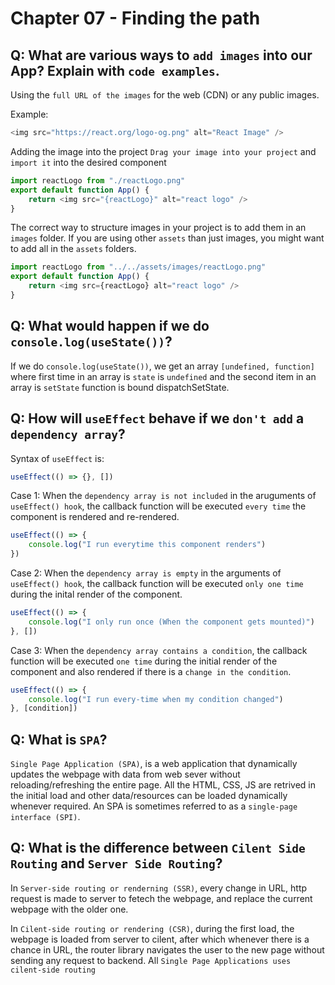 # Chapter 07 - Finding the path


## Q: What are various ways to `add images` into our App? Explain with `code examples`.

Using the `full URL of the images` for the web (CDN) or any public images. 

Example:

```javascript
<img src="https://react.org/logo-og.png" alt="React Image" />
```

Adding the image into the project `Drag your image into your project` and `import it` into the desired component

```javascript
import reactLogo from "./reactLogo.png"
export default function App() {
    return <img src="{reactLogo}" alt="react logo" />
}
```

The correct way to structure images in your project is to add them in an `images` folder. If you are using other `assets` than just images, you might want to add all in the `assets` folders.


```javascript
import reactLogo from "../../assets/images/reactLogo.png"
export default function App() {
    return <img src={reactLogo} alt="react logo" />
}
```


## Q: What would happen if we do `console.log(useState())`?

If we do `console.log(useState())`, we get an array `[undefined, function]` where first time in an array is `state` is `undefined` and the second item in an array is `setState` function is bound dispatchSetState.


## Q: How will `useEffect` behave if we `don't add` a `dependency array`?

Syntax of `useEffect` is:

```javascript
useEffect(() => {}, [])
```


Case 1: When the `dependency array is not included` in the aruguments of `useEffect() hook`, the callback function will be executed `every time` the component is rendered and re-rendered.


```javascript
useEffect(() => {
    console.log("I run everytime this component renders")
})
```


Case 2: When the `dependency array is empty` in the arguments of `useEffect() hook`, the callback function will be executed `only one time` during the inital render of the component.


```javascript
useEffect(() => {
    console.log("I only run once (When the component gets mounted)")
}, [])
```


Case 3: When the `dependency array contains a condition`, the callback function will be executed `one time` during the initial render of the component and also rendered if there is a `change in the condition`.


```javascript
useEffect(() => {
    console.log("I run every-time when my condition changed")
}, [condition])
```


## Q: What is `SPA`?

`Single Page Application (SPA)`, is a web application that dynamically updates the webpage with data from web sever without reloading/refreshing the entire page. All the HTML, CSS, JS are retrived in the initial load and other data/resources can be loaded dynamically whenever required. An SPA is sometimes referred to as a `single-page interface (SPI)`.



## Q: What is the difference between `Cilent Side Routing` and `Server Side Routing`?

In `Server-side routing or renderning (SSR)`, every change in URL, http request is made to server to fetech the webpage, and replace the current webpage with the older one.


In `Cilent-side routing or rendering (CSR)`, during the first load, the webpage is loaded from server to cilent, after which whenever there is a chance in URL, the router library navigates the user to the new page without sending any request to backend. All `Single Page Applications uses cilent-side routing`